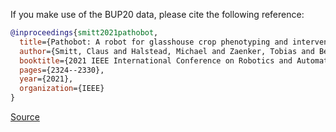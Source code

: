 If you make use of the BUP20 data, please cite the following reference:

``` bibtex 
@inproceedings{smitt2021pathobot,
  title={Pathobot: A robot for glasshouse crop phenotyping and intervention},
  author={Smitt, Claus and Halstead, Michael and Zaenker, Tobias and Bennewitz, Maren and McCool, Chris},
  booktitle={2021 IEEE International Conference on Robotics and Automation (ICRA)},
  pages={2324--2330},
  year={2021},
  organization={IEEE}
}
```

[Source](http://agrobotics.uni-bonn.de/)